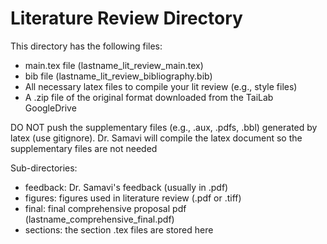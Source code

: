 # Literature Review Directory

This directory has the following files:
- main.tex file (lastname_lit_review_main.tex) 
- bib file (lastname_lit_review_bibliography.bib) 
- All necessary latex files to compile your lit review (e.g., style files) 
- A .zip file of the original format downloaded from the TaiLab GoogleDrive

DO NOT push the supplementary files (e.g., .aux, .pdfs, .bbl) generated by latex (use gitignore). Dr. Samavi will compile the latex document so the supplementary files are not needed

Sub-directories:
- feedback: Dr. Samavi's feedback (usually in .pdf)
- figures: figures used in literature review (.pdf or .tiff)
- final: final comprehensive proposal pdf (lastname_comprehensive_final.pdf)
- sections: the section .tex files are stored here
